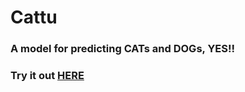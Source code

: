 # Cattu
### A model for predicting CATs and DOGs, YES!!

### Try it out [HERE](https://catdog-byakshat.herokuapp.com/)
